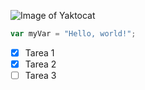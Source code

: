 ![Image of Yaktocat](https://octodex.github.com/images/yaktocat.png)

``` javascript
var myVar = "Hello, world!";
```
- [x] Tarea 1
- [x] Tarea 2
- [ ] Tarea 3
